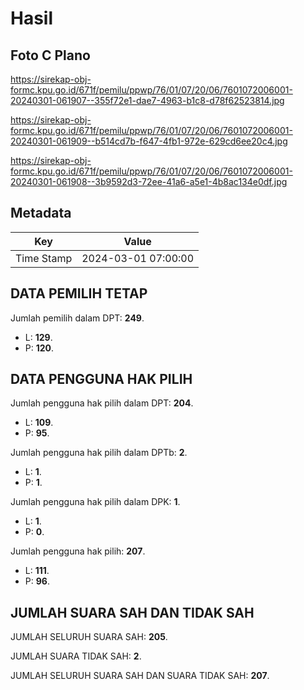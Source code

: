 # Hasil

## Foto C Plano

https://sirekap-obj-formc.kpu.go.id/671f/pemilu/ppwp/76/01/07/20/06/7601072006001-20240301-061907--355f72e1-dae7-4963-b1c8-d78f62523814.jpg

https://sirekap-obj-formc.kpu.go.id/671f/pemilu/ppwp/76/01/07/20/06/7601072006001-20240301-061909--b514cd7b-f647-4fb1-972e-629cd6ee20c4.jpg

https://sirekap-obj-formc.kpu.go.id/671f/pemilu/ppwp/76/01/07/20/06/7601072006001-20240301-061908--3b9592d3-72ee-41a6-a5e1-4b8ac134e0df.jpg


## Metadata

| Key        | Value               |
| ---------- | ------------------- |
| Time Stamp | 2024-03-01 07:00:00 |


## DATA PEMILIH TETAP

Jumlah pemilih dalam DPT: **249**.
 * L: **129**.
 * P: **120**.

## DATA PENGGUNA HAK PILIH

Jumlah pengguna hak pilih dalam DPT: **204**.
 * L: **109**.
 * P: **95**.

Jumlah pengguna hak pilih dalam DPTb: **2**.
 * L: **1**.
 * P: **1**.

Jumlah pengguna hak pilih dalam DPK: **1**.
 * L: **1**.
 * P: **0**.

Jumlah pengguna hak pilih: **207**.
 * L: **111**.
 * P: **96**.

## JUMLAH SUARA SAH DAN TIDAK SAH

JUMLAH SELURUH SUARA SAH: **205**.

JUMLAH SUARA TIDAK SAH: **2**.

JUMLAH SELURUH SUARA SAH DAN SUARA TIDAK SAH: **207**.


